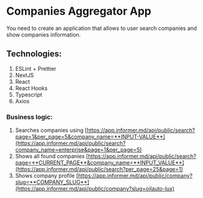 # Companies Aggregator App

You need to create an application that allows to user search companies and show companies information. 

## Technologies:
1. ESLint + Prettier
2. NextJS
3. React
4. React Hooks
5. Typescript
6. Axios

### Business logic:
1. Searches companies using [https://app.informer.md/api/public/search?page=1&per_page=5&company_name=**INPUT-VALUE**](https://app.informer.md/api/public/search?company_name=enterprise&page=1&per_page=5)
2. Shows all found companies [https://app.informer.md/api/public/search?page=**CURRENT_PAGE**&company_name=**INPUT_VALUE**](https://app.informer.md/api/public/search?per_page=25&page=1)
3. Shows company profile [https://app.informer.md/api/public/company?slug=**COMPANY_SLUG**](https://app.informer.md/api/public/company?slug=oilauto-lux)

